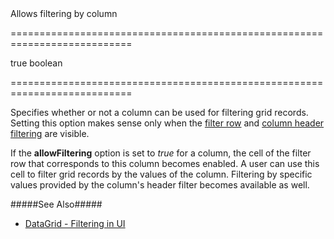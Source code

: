 <!--**
/*-------------------------------------------
    Auto-generated file. Do not modify.
-------------------------------------------

**-->
<!--d-->Allows filtering by column<!--/d-->
===========================================================================
<!--default-->true<!--/default-->
<!--type-->boolean<!--/type-->
===========================================================================

<!--shortDescription-->
Specifies whether or not a column can be used for filtering grid records. Setting this option makes sense only when the [filter row](/Documentation/Guide/UI_Widgets/Data_Grid/Visual_Elements/#Filter_Row) and [column header filtering](/Documentation/ApiReference/UI_Widgets/dxDataGrid/Configuration/headerFilter/) are visible. 
<!--/shortDescription-->

<!--fullDescription-->
If the **allowFiltering** option is set to *true* for a column, the cell of the filter row that corresponds to this column becomes enabled. A user can use this cell to filter grid records by the values of the column. Filtering by specific values provided by the column's header filter becomes available as well.

#####See Also#####
- [DataGrid - Filtering in UI](/Documentation/Guide/UI_Widgets/Data_Grid/Filtering/#Filtering_in_UI)
<!--/fullDescription-->